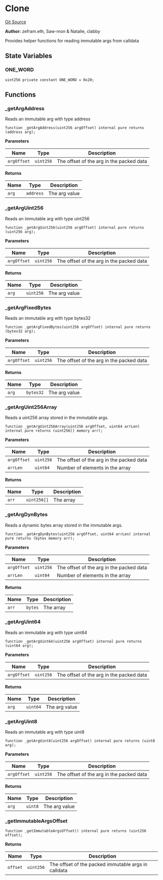 # Clone
[Git Source](https://github.com/ethereum-optimism/optimism/blob/c6ae546047e96fbfd2d0f78febba2885aab34f5f/src/util/Clone.sol)

**Author:**
zefram.eth, Saw-mon & Natalie, clabby

Provides helper functions for reading immutable args from calldata


## State Variables
### ONE_WORD

```solidity
uint256 private constant ONE_WORD = 0x20;
```


## Functions
### _getArgAddress

Reads an immutable arg with type address


```solidity
function _getArgAddress(uint256 argOffset) internal pure returns (address arg);
```
**Parameters**

|Name|Type|Description|
|----|----|-----------|
|`argOffset`|`uint256`|The offset of the arg in the packed data|

**Returns**

|Name|Type|Description|
|----|----|-----------|
|`arg`|`address`|The arg value|


### _getArgUint256

Reads an immutable arg with type uint256


```solidity
function _getArgUint256(uint256 argOffset) internal pure returns (uint256 arg);
```
**Parameters**

|Name|Type|Description|
|----|----|-----------|
|`argOffset`|`uint256`|The offset of the arg in the packed data|

**Returns**

|Name|Type|Description|
|----|----|-----------|
|`arg`|`uint256`|The arg value|


### _getArgFixedBytes

Reads an immutable arg with type bytes32


```solidity
function _getArgFixedBytes(uint256 argOffset) internal pure returns (bytes32 arg);
```
**Parameters**

|Name|Type|Description|
|----|----|-----------|
|`argOffset`|`uint256`|The offset of the arg in the packed data|

**Returns**

|Name|Type|Description|
|----|----|-----------|
|`arg`|`bytes32`|The arg value|


### _getArgUint256Array

Reads a uint256 array stored in the immutable args.


```solidity
function _getArgUint256Array(uint256 argOffset, uint64 arrLen) internal pure returns (uint256[] memory arr);
```
**Parameters**

|Name|Type|Description|
|----|----|-----------|
|`argOffset`|`uint256`|The offset of the arg in the packed data|
|`arrLen`|`uint64`|Number of elements in the array|

**Returns**

|Name|Type|Description|
|----|----|-----------|
|`arr`|`uint256[]`|The array|


### _getArgDynBytes

Reads a dynamic bytes array stored in the immutable args.


```solidity
function _getArgDynBytes(uint256 argOffset, uint64 arrLen) internal pure returns (bytes memory arr);
```
**Parameters**

|Name|Type|Description|
|----|----|-----------|
|`argOffset`|`uint256`|The offset of the arg in the packed data|
|`arrLen`|`uint64`|Number of elements in the array|

**Returns**

|Name|Type|Description|
|----|----|-----------|
|`arr`|`bytes`|The array|


### _getArgUint64

Reads an immutable arg with type uint64


```solidity
function _getArgUint64(uint256 argOffset) internal pure returns (uint64 arg);
```
**Parameters**

|Name|Type|Description|
|----|----|-----------|
|`argOffset`|`uint256`|The offset of the arg in the packed data|

**Returns**

|Name|Type|Description|
|----|----|-----------|
|`arg`|`uint64`|The arg value|


### _getArgUint8

Reads an immutable arg with type uint8


```solidity
function _getArgUint8(uint256 argOffset) internal pure returns (uint8 arg);
```
**Parameters**

|Name|Type|Description|
|----|----|-----------|
|`argOffset`|`uint256`|The offset of the arg in the packed data|

**Returns**

|Name|Type|Description|
|----|----|-----------|
|`arg`|`uint8`|The arg value|


### _getImmutableArgsOffset


```solidity
function _getImmutableArgsOffset() internal pure returns (uint256 offset);
```
**Returns**

|Name|Type|Description|
|----|----|-----------|
|`offset`|`uint256`|The offset of the packed immutable args in calldata|


